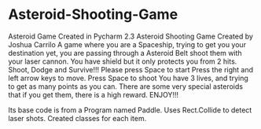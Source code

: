 # Asteroid-Shooting-Game
Asteroid Game Created in Pycharm 2.3
Asteroid Shooting Game
Created by Joshua Carrilo
A game where you are a Spaceship, trying to get you your destination yet, you are passing through a Asteroid Belt shoot them with your laser cannon. You have shield but it only protects you from 2 hits. Shoot, Dodge and Survive!!!
Please press Space to start
Press the right and left arrow keys to move.
Press Space to shoot
You have 3 lives, and trying to get as many points as you can. 
There are some very special asteroids that if you get them, there is a high reward. 
ENJOY!!!



Its base code is from a Program named Paddle. Uses Rect.Collide to detect laser shots. Created classes for each item.
